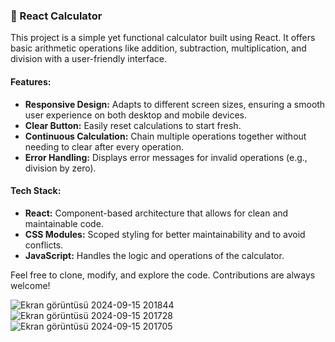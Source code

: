 
### 🧮 React Calculator

This project is a simple yet functional calculator built using React. It offers basic arithmetic operations like addition, subtraction, multiplication, and division with a user-friendly interface.

#### Features:

-   **Responsive Design:** Adapts to different screen sizes, ensuring a smooth user experience on both desktop and mobile devices.
-   **Clear Button:** Easily reset calculations to start fresh.
-   **Continuous Calculation:** Chain multiple operations together without needing to clear after every operation.
-   **Error Handling:** Displays error messages for invalid operations (e.g., division by zero).

#### Tech Stack:

-   **React:** Component-based architecture that allows for clean and maintainable code.
-   **CSS Modules:** Scoped styling for better maintainability and to avoid conflicts.
-   **JavaScript:** Handles the logic and operations of the calculator.

Feel free to clone, modify, and explore the code. Contributions are always welcome!


![Ekran görüntüsü 2024-09-15 201844](https://github.com/user-attachments/assets/4fb38849-fddf-4bb4-a800-4271443128f4)
![Ekran görüntüsü 2024-09-15 201728](https://github.com/user-attachments/assets/6826ccae-daff-4eca-b984-f8547bf9bc3e)
![Ekran görüntüsü 2024-09-15 201705](https://github.com/user-attachments/assets/5c53b7b2-06bb-4382-906f-1865f8771722)
